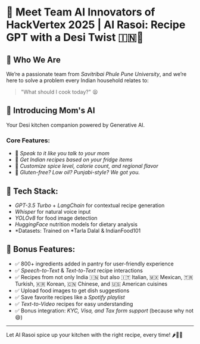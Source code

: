 # 🚀 Meet Team AI Innovators of HackVertex 2025 | AI Rasoi: Recipe GPT with a Desi Twist 🇮🇳🥘

## 👋 Who We Are

We’re a passionate team from *Savitribai Phule Pune University*, and we’re here to solve a problem every Indian household relates to:

> "What should I cook today?" 😫

## 🍛 Introducing Mom's AI

Your Desi kitchen companion powered by Generative AI.

### Core Features:

* 🔸 *Speak to it like you talk to your mom*
* 🔸 *Get Indian recipes based on your fridge items*
* 🔸 *Customize spice level, calorie count, and regional flavor*
* 🔸 *Gluten-free? Low oil? Punjabi-style? We got you.*

## 🧠 Tech Stack:

* *GPT-3.5 Turbo* + *LangChain* for contextual recipe generation
* *Whisper* for natural voice input
* *YOLOv8* for food image detection
* *HuggingFace* nutrition models for dietary analysis
* *Datasets: Trained on *Tarla Dalal & IndianFood101

## 🎯 Bonus Features:

* ✅ 800+ ingredients added in pantry for user-friendly experience
* ✅ *Speech-to-Text* & *Text-to-Text* recipe interactions
* ✅ Recipes from not only India 🇮🇳 but also 🇮🇹 Italian, 🇲🇽 Mexican, 🇹🇷 Turkish, 🇰🇷 Korean, 🇨🇳 Chinese, and 🇺🇸 American cuisines
* ✅ Upload food images to get dish suggestions
* ✅ Save favorite recipes like a *Spotify playlist*
* ✅ *Text-to-Video* recipes for easy understanding
* ✅ Bonus integration: *KYC, Visa, and Tax form support* (because why not 😄)

---

Let AI Rasoi spice up your kitchen with the right recipe, every time! 🌶👩‍🍳
